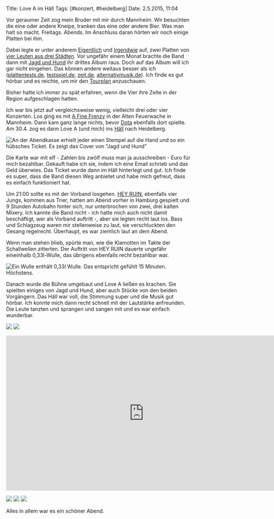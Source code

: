Title: Love A im Häll
Tags: [#konzert, #heidelberg]
Date: 2.5.2015, 11:04

Vor geraumer Zeit zog mein Bruder mit mir durch Mannheim. Wir besuchten die eine oder andere Kneipe, tranken das eine oder andere Bier. Was man halt so macht. Freitags. Abends. Im Anschluss daran hörten wir noch einige Platten bei ihm.

Dabei legte er unter anderem [Eigentlich](http://lovea.bigcartel.com/product/love-a-eigentlich) und [Irgendwie](http://lovea.bigcartel.com/product/love-a-irgendwie-lp) auf, zwei Platten von [vier Leuten aus drei Städten](https://de.wikipedia.org/wiki/Love_A). Vor ungefähr einem Monat brachte die Band dann mit [Jagd und Hund](http://lovea.bigcartel.com/product/jagd-und-hund-lp) ihr drittes Album raus. Doch auf das Album will ich gar nicht eingehen. Das können andere weitaus besser als ich ([plattentests.de](http://www.plattentests.de/rezi.php?show=12051), [testspiel.de](http://www.testspiel.de/love-a-jagd-und-hund-kritik/293770/), [zeit.de](http://www.zeit.de/kultur/musik/2015-03/love-a-jagd-und-hund-album), [alternativmusik.de](http://alternativmusik.de/rezensionen/love-a-jagd-und-hund/)). Ich finde es gut hörbar und es reichte, um mir den [Tourplan](http://love-a.de/shows/) anzuschauen.

Bisher hatte ich immer zu spät erfahren, wenn die Vier ihre Zelte in der Region aufgeschlagen hatten. 

Ich war bis jetzt auf vergleichsweise wenig, vielleicht drei oder vier Konzerten. Los ging es mit [A Fine Frenzy](https://de.wikipedia.org/wiki/A_Fine_Frenzy) in der Alten Feuerwache in Mannheim. Dann kam ganz lange nichts, bevor [Dota](https://de.wikipedia.org/wiki/Dota_Kehr) ebenfalls dort spielte. Am 30.4. zog es dann Love A (und mich) ins [Häll](http://haell.de/) nach Heidelberg.

![An der Abendkasse erhielt jeder einen Stempel auf die Hand und so ein hübsches Ticket. Es zeigt das Cover von "Jagd und Hund"](/img/IMG_42.jpg)

Die Karte war mit elf - Zahlen bis zwölf muss man ja ausschreiben - Euro für mich bezahlbar. Gekauft habe ich sie, indem ich eine Email schrieb und das Geld überwies. Das Ticket wurde dann im Häll hinterlegt und gut. Ich finde es super, dass die Band diesen Weg anbietet und habe mich gefreut, dass es einfach funktioniert hat.

Um 21:00 sollte es mit der Vorband losgehen. [HEY RUIN](https://www.facebook.com/heyruin), ebenfalls vier Jungs, kommen aus Trier, hatten am Abend vorher in Hamburg gespielt und 9 Stunden Autobahn hinter sich, nur unterbrochen von zwei, drei kalten Mixery. Ich kannte die Band nicht - ich hatte mich auch nicht damit beschäftigt, wer als Vorband auftritt -, aber sie legten recht laut los. Bass und Schlagzeug waren mir stellenweise zu laut, sie verschluckten den Gesang regelrecht. Überhaupt, es war ziemlich laut an dem Abend.

Wenn man stehen blieb, spürte man, wie die Klamotten im Takte der Schallwellen zitterten. Der Auftritt von HEY RUIN dauerte ungefähr eineinhalb 0,33l-Wulle, das übrigens ebenfalls recht bezahlbar war.

![Ein Wulle enthält 0,33l Wulle. Das entspricht gefühlt 15 Minuten. Höchstens.](/img/IMG_43.jpg)

Danach wurde die Bühne umgebaut und Love A ließen es krachen. Sie spielten einiges von Jagd und Hund, aber auch Stücke von den beiden Vorgängern. Das Häll war voll, die Stimmung super und die Musik gut hörbar. Ich konnte mich dann recht schnell mit der Lautstärke anfreunden. Die Leute tanzten und sprangen und sangen mit und es war einfach wunderbar.

![](/img/IMG_44.jpg)
![](/img/IMG_45.jpg)

<iframe src="https://player.vimeo.com/video/126663296?color=ff0000" width="752" height="423" frameborder="0" webkitallowfullscreen mozallowfullscreen allowfullscreen></iframe>

![](/img/IMG_46.jpg)
![](/img/IMG_47.jpg)
![](/img/IMG_48.jpg)

Alles in allem war es ein schöner Abend.